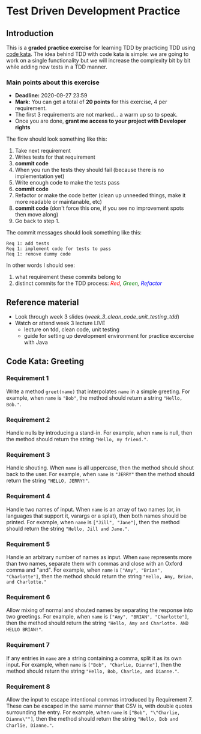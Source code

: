 # Test Driven Development Practice

## Introduction

This is a **graded practice exercise** for learning TDD by practicing TDD using [code kata](http://vinaikopp.com/2016/02/09/about_code_katas/). The idea behind TDD with code kata is simple: we are going to work on a single functionality but we will increase the complexity bit by bit while adding new tests in a TDD manner.  

### Main points about this exercise  
- **Deadline:** 2020-09-27 23:59
- **Mark:** You can get a total of **20 points** for this exercise, 4 per requirement.
- The first 3 requirements are not marked... a warm up so to speak.
- Once you are done, **grant me access to your project with Developer rights**

The flow should look something like this:
1. Take next requirement
1. Writes tests for that requirement
1. **commit code**
1. When you run the tests they should fail (because there is no implementation yet)
1. Write enough code to make the tests pass
1. **commit code**
1. Refactor or make the code better (clean up unneeded things, make it more readable or maintanable, etc)
1. **commit code** (don't force this one, if you see no improvement spots then move along)
1. Go back to step 1.  

The commit messages should look something like this:  
```commandline
Req 1: add tests
Req 1: implement code for tests to pass
Req 1: remove dummy code
```  

In other words I should see:  
1. what requirement these commits belong to
1. distinct commits for the TDD process: *<span style="color:red">Red</span>, <span style="color:green">Green</span>, <span style="color:blue">Refactor</span>*

## Reference material
- Look through week 3 slides (*week_3_clean_code_unit_testing_tdd*)
- Watch or attend week 3 lecture LIVE
    - lecture on tdd, clean code, unit testing
    - guide for setting up development environment for practice excercise with Java

## Code Kata: Greeting

### Requirement 1
Write a method ```greet(name)``` that interpolates ```name``` in a simple greeting. For example, when 
```name``` is ```"Bob"```, the method should return a string ```"Hello, Bob."```.

### Requirement 2
Handle nulls by introducing a stand-in. For example, when ```name``` is null, then the method 
should return the string ```"Hello, my friend."```.

### Requirement 3
Handle shouting. When ```name``` is all uppercase, then the method should shout back to the user. 
For example, when ```name``` is ```"JERRY"``` then the method should return the string ```"HELLO, JERRY!"```.

### Requirement 4
Handle two names of input. When ```name``` is an array of two names (or, in languages that support 
it, varargs or a splat), then both names should be printed. For example, when ```name``` is 
```["Jill", "Jane"]```, then the method should return the string ```"Hello, Jill and Jane."```.

### Requirement 5
Handle an arbitrary number of names as input. When ```name``` represents more than two names, 
separate them with commas and close with an Oxford comma and "and". For example, when ```name``` 
is ```["Amy", "Brian", "Charlotte"]```, then the method should return the string ```"Hello, Amy, Brian, 
and Charlotte."```

### Requirement 6
Allow mixing of normal and shouted names by separating the response into two greetings. 
For example, when ```name``` is ```["Amy", "BRIAN", "Charlotte"]```, then the method should return 
the string ```"Hello, Amy and Charlotte. AND HELLO BRIAN!"```.

### Requirement 7
If any entries in ```name``` are a string containing a comma, split it as its own input. For 
example, when ```name``` is ```["Bob", "Charlie, Dianne"]```, then the method should return the 
string ```"Hello, Bob, Charlie, and Dianne."```.

### Requirement 8
Allow the input to escape intentional commas introduced by Requirement 7. These can 
be escaped in the same manner that CSV is, with double quotes surrounding the entry. 
For example, when ```name``` is ```["Bob", "\"Charlie, Dianne\""]```, then the method should return 
the string ```"Hello, Bob and Charlie, Dianne."```.
